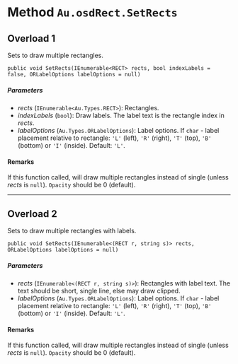 # Method `Au.osdRect.SetRects`

## Overload 1

Sets to draw multiple rectangles.

```
public void SetRects(IEnumerable<RECT> rects, bool indexLabels = false, ORLabelOptions labelOptions = null)
```

##### Parameters

- *rects*  (`IEnumerable<Au.Types.RECT>`):
    Rectangles.
- *indexLabels*  (`bool`):
    Draw labels. The label text is the rectangle index in *rects*.
- *labelOptions*  (`Au.Types.ORLabelOptions`):
    Label options. If `char` - label placement relative to rectangle: `'L'` (left), `'R'` (right), `'T'` (top), `'B'` (bottom) or `'I'` (inside). Default: `'L'`.

#### Remarks

If this function called, will draw multiple rectangles instead of single (unless *rects* is `null`). `Opacity` should be 0 (default).

* * *

## Overload 2

Sets to draw multiple rectangles with labels.

```
public void SetRects(IEnumerable<(RECT r, string s)> rects, ORLabelOptions labelOptions = null)
```

##### Parameters

- *rects*  (`IEnumerable<(RECT r, string s)>`):
    Rectangles with label text. The text should be short, single line, else may draw clipped.
- *labelOptions*  (`Au.Types.ORLabelOptions`):
    Label options. If `char` - label placement relative to rectangle: `'L'` (left), `'R'` (right), `'T'` (top), `'B'` (bottom) or `'I'` (inside). Default: `'L'`.

#### Remarks

If this function called, will draw multiple rectangles instead of single (unless *rects* is `null`). `Opacity` should be 0 (default).